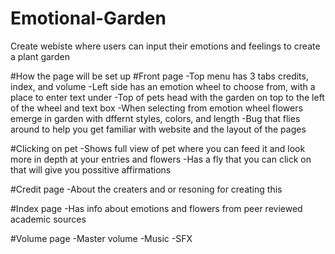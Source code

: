 # Emotional-Garden
Create webiste where users can input their emotions and feelings to create a plant garden

#How the page will be set up
#Front page
	-Top menu has 3 tabs credits, index, and volume
	-Left side has an emotion wheel to choose from, with a place to enter text under
	-Top of pets head with the garden on top to the left of the wheel and text box
	-When selecting from emotion wheel flowers emerge in garden with dffernt styles, colors, and length
	-Bug that flies around to help you get familiar with website and the layout of the pages

#Clicking on pet
	-Shows full view of pet where you can feed it and look more in depth at your entries and flowers
	-Has a fly that you can click on that will give you possitive affirmations

#Credit page
	-About the creaters and or resoning for creating this

#Index page
	-Has info about emotions and flowers from peer reviewed academic sources

#Volume page
	-Master volume
	-Music
	-SFX